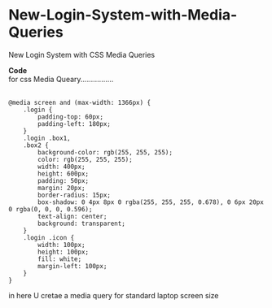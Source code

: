 # New-Login-System-with-Media-Queries
New Login System with CSS Media Queries


<b> Code </b> <br>
for css Media Queary................
<br><br>

    @media screen and (max-width: 1366px) {
        .login {
            padding-top: 60px;
            padding-left: 180px;
        }
        .login .box1,
        .box2 {
            background-color: rgb(255, 255, 255);
            color: rgb(255, 255, 255);
            width: 400px;
            height: 600px;
            padding: 50px;
            margin: 20px;
            border-radius: 15px;
            box-shadow: 0 4px 8px 0 rgba(255, 255, 255, 0.678), 0 6px 20px 0 rgba(0, 0, 0, 0.596);
            text-align: center;
            background: transparent;
        }
        .login .icon {
            width: 100px;
            height: 100px;
            fill: white;
            margin-left: 100px;
        }
    }

in here U cretae a media query for standard laptop screen size <br>
